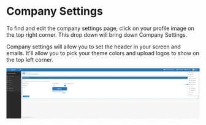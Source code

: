 # Company Settings

To find and edit the company settings page, click on your profile image on the top right corner.  This drop down will bring down Company Settings.  

Company settings will allow you to set the header in your screen and emails.  It'll allow you to pick your theme colors and upload logos to show on the top left corner.

 ![logo](../_images/getting-started/companysettings.png) 
 
